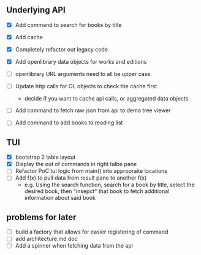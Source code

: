 ## Underlying API
- [x] Add command to search for books by title
- [x] Add cache
- [x] Completely refactor out legacy code 
- [x] Add openlibrary data objects for works and editions
- [ ] openlibrary URL arguments need to all be upper case. 
- [ ] Update http calls for OL objects to check the cache first
  - decide if you want to cache api calls, or aggregated data objects
- [ ] Add command to fetch raw json from api to demo tree viewer
- [ ] Add command to add books to reading list


## TUI
- [x] bootstrap 2 table layout
- [x] Display the out of commands in right talbe pane 
- [ ] Refactor PoC tui logic from main() into appropraite locations
- [ ] Add f(x) to pull data from result pane to another f(x)
  - e.g. Using the search function, search for a book by title, select the desired book, then "insepct" that book to fetch additional information about said book

## problems for later 
- [ ] build a factory that allows for easier registering of command 
- [ ] add architecture.md doc
- [ ] Add a spinner when fetching data from the api 
